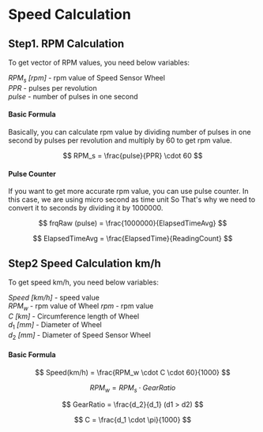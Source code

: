 # Speed Calculation
## Step1. RPM Calculation
To get vector of RPM values, you need below variables:  

$RPM_s$ *[rpm]* - rpm value of Speed Sensor Wheel  
$PPR$ - pulses per revolution  
$pulse$ - number of pulses in one second

#### Basic Formula
Basically, you can calculate rpm value by dividing number of pulses in one second by pulses per revolution and multiply by 60 to get rpm value.

$$
RPM_s = \frac{pulse}{PPR} \cdot 60
$$

#### Pulse Counter
If you want to get more accurate rpm value, you can use pulse counter.
In this case, we are using micro second as time unit So That's why we need to convert it to seconds by dividing it by 1000000.

$$
frqRaw (pulse) = \frac{1000000}{ElapsedTimeAvg}
$$

$$
ElapsedTimeAvg = \frac{ElapsedTime}{ReadingCount}
$$

## Step2 Speed Calculation km/h
To get speed km/h, you need below variables:  

$Speed$ *[km/h]* - speed value  
$RPM_w$ - rpm value of Wheel
$rpm$ - rpm value  
$C$ *[km]* - Circumference length of Wheel  
$d_1$ *[mm]* - Diameter of Wheel  
$d_2$ *[mm]* - Diameter of Speed Sensor Wheel  

#### Basic Formula
$$
Speed(km/h) = \frac{RPM_w \cdot C \cdot 60}{1000}
$$

$$
RPM_w = {RPM_s} \cdot {GearRatio}
$$

$$
GearRatio = \frac{d_2}{d_1} (d1 > d2)
$$ 

$$
C = \frac{d_1 \cdot \pi}{1000}
$$
